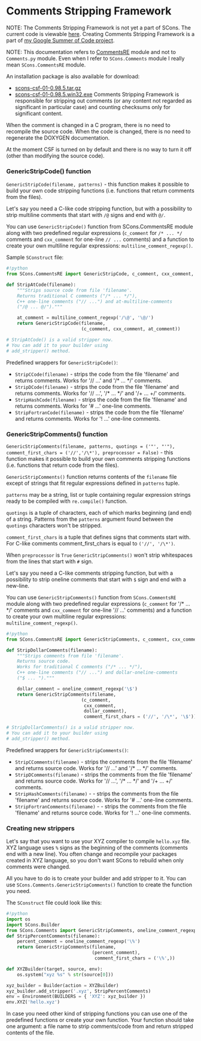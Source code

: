 

# Comments Stripping Framework

NOTE: The Comments Stripping Framework is not yet a part of SCons. The current code is viewable [here](http://scons.tigris.org/source/browse/scons/branches/comments/). Creating Comments Stripping Framework is a part of [my Google Summer of Code project](http://www.scons.org/wiki/GSoC2008/MatiGruca). 

NOTE: This documentation refers to [CommentsRE](http://scons.tigris.org/source/browse/scons/branches/comments/src/engine/SCons/CommentsRE.py)  module and not to `Comments.py` module. Even when I refer to `SCons.Comments` module I really mean `SCons.CommentsRE` module. 

An installation package is also available for download: 

* [scons-csf-01-0.98.5.tar.gz](scons-csf-01-0.98.5.tar.gz) 
* [scons-csf-01-0.98.5.win32.exe](scons-csf-01-0.98.5.win32.exe) 
Comments Stripping Framework is responsible for stripping out comments (or any content not regarded as significant in particular case) and counting checksums only for significant content. 

When the comment is changed in a C program, there is no need to recompile the source code. When the code is changed, there is no need to regenerate the DOXYGEN documentation. 

At the moment CSF is turned on by default and there is no way to turn it off (other than modifying the source code). 


### GenericStripCode() function

`GenericStripCode(filename, patterns)` - this function makes it possible to build your own code stripping functions (i.e. functions that return comments from the files). 

Let's say you need a C-like code stripping function, but with a possibility to strip multiline comments that start with `/@` signs and end with `@/`. 

You can use `GenericStripCode()` function from SCons.CommentsRE module along with two predefined regular expressions (`c_comment` for `/* ... */` comments and `cxx_comment` for one-line `// ...` comments) and a function to create your own multiline regular expressions:  `multiline_comment_regexp()`. 

Sample `SConstruct` file: 


```python
#!python 
from SCons.CommentsRE import GenericStripCode, c_comment, cxx_comment, multiline_comment_regexp

def StripAtCode(filename):
    """Strips source code from file 'filename'.
    Returns traditional C comments ("/* ... */"),
    C++ one-line comments ("// ...") and at-multiline-comments
    ("/@ ... @/")."""

    at_comment = multiline_comment_regexp('/\@', '\@/')
    return GenericStripCode(filename,
                            (c_comment, cxx_comment, at_comment))

# StripAtCode() is a valid stripper now.
# You can add it to your builder using
# add_stripper() method.
```
Predefined wrappers for `GenericStripCode()`: 

* `StripCCode(filename)` - strips the code from the file 'filename' and returns comments. Works for '// ...' and '/* ... */' comments. 
* `StripDCode(filename)` - strips the code from the file 'filename' and returns comments. Works for '// ...', '/* ... */' and '/+ ... +/' comments. 
* `StripHashCode(filename)` - strips the code from the file 'filename' and returns comments. Works for '# ...' one-line comments. 
* `StripFortranCode(filename)` - strips the code from the file 'filename' and returns comments. Works for '! ...' one-line comments. 

### GenericStripComments() function

`GenericStripComments(filename, patterns, quotings = ('"', "'"), comment_first_chars = ('//','/\*'), preprocessor = False)` - this function makes it possible to build your own comments stripping functions (i.e. functions that return code from the files). 

`GenericStripComments()` function returns contents of the `filename` file except of strings that fit regular expressions defined in `patterns` tuple. 

`patterns` may be a string, list or tuple containing regular expression strings ready to be compiled with `re.compile()` function. 

`quotings` is a tuple of characters, each of which marks beginning (and end) of a string. Patterns from the `patterns` argument found between the `quotings` characters won't be stripped. 

`comment_first_chars` is a tuple that defines signs that comments start with. For C-like comments comment_first_chars is equal to `('//', '/\*')`. 

When `preprocessor` is `True` `GenericStripComments()` won't strip whitespaces from the lines that start with `#` sign. 

Let's say you need a C-like comments stripping function, but with a possibility to strip oneline comments that start with `$` sign and end with a new-line. 

You can use `GenericStripComments()` function from `SCons.CommentsRE` module along with two predefined regular expressions (`c_comment` for '/* ... */' comments and `cxx_comment` for one-line '// ...' comments) and a function to create your own multiline regular expressions:  `multiline_comment_regexp()`. 


```python
#!python 
from SCons.CommentsRE import GenericStripComments, c_comment, cxx_comment, oneline_comment_regexp

def StripDollarComments(filename):
    """Strips comments from file 'filename'.
    Returns source code.
    Works for traditional C comments ("/* ... */"),
    C++ one-line comments ("// ...") and dollar-oneline-comments
    ("$ ... ")."""

    dollar_comment = oneline_comment_regexp('\$')
    return GenericStripComments(filename,
                            (c_comment,
                             cxx_comment,
                             dollar_comment),
                             comment_first_chars = ('//', '/\*', '\$'))

# StripDollarComments() is a valid stripper now.
# You can add it to your builder using
# add_stripper() method.
```
Predefined wrappers for `GenericStripComments()`: 

* `StripCComments(filename)` - strips the comments from the file 'filename' and returns source code. Works for '// ...' and '/* ... */' comments. 
* `StripDComments(filename)` - strips the comments from the file 'filename' and returns source code. Works for '// ...', '/* ... */' and '/+ ... +/' comments. 
* `StripHashComments(filename)` -  - strips the comments from the file 'filename' and returns source code. Works for '# ...' one-line comments. 
* `StripFortranComments(filename)` -  - strips the comments from the file 'filename' and returns source code. Works for '! ...' one-line comments. 

### Creating new strippers

Let's say that you want to use your XYZ compiler to compile `hello.xyz` file. XYZ language uses `%` signs as the beginning of the comments (comments end with a new line). You often change and recompile your packages created in XYZ language, so you don't want SCons to rebuild when only comments were changed. 

All you have to do is to create your builder and add stripper to it. You can use `SCons.Comments.GenericStripComments()` function to create the function you need. 

The `SConstruct` file could look like this: 


```python
#!python 
import os
import SCons.Builder
from SCons.Comments import GenericStripComments, oneline_comment_regexp
def StripPercentComments(filename):
    percent_comment = oneline_comment_regexp('\%')
    return GenericStripComments(filename,
                                (percent_comment),
                                 comment_first_chars = ('\%',))

def XYZBuilder(target, source, env):
    os.system("xyz %s" % str(source[0]))

xyz_builder = Builder(action = XYZBuilder)
xyz_builder.add_stripper('.xyz', StripPercentComments)
env = Environment(BUILDERS = { 'XYZ': xyz_builder })
env.XYZ('hello.xyz')
```
In case you need other kind of stripping functions you can use one of the predefined functions or create your own function. Your function should take one argument: a file name to strip comments/code from and return stripped contents of the file. 
